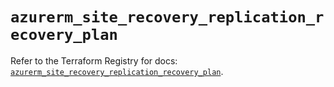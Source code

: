 # `azurerm_site_recovery_replication_recovery_plan`

Refer to the Terraform Registry for docs: [`azurerm_site_recovery_replication_recovery_plan`](https://registry.terraform.io/providers/hashicorp/azurerm/3.94.0/docs/resources/site_recovery_replication_recovery_plan).
